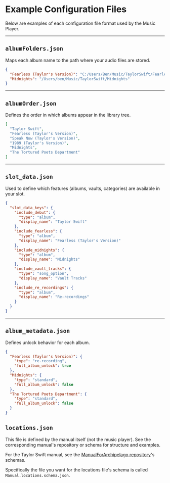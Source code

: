 # Example Configuration Files

Below are examples of each configuration file format used by the Music Player.

---

## `albumFolders.json`

Maps each album name to the path where your audio files are stored.

```json
{
  "Fearless (Taylor's Version)": "C:/Users/Ben/Music/TaylorSwift/FearlessTV",
  "Midnights": "/Users/ben/Music/TaylorSwift/Midnights"
}
```

---

## `albumOrder.json`

Defines the order in which albums appear in the library tree.

```json
[
  "Taylor Swift",
  "Fearless (Taylor's Version)",
  "Speak Now (Taylor's Version)",
  "1989 (Taylor's Version)",
  "Midnights",
  "The Tortured Poets Department"
]
```

---

## `slot_data.json`

Used to define which features (albums, vaults, categories) are available in your slot.

```json
{
  "slot_data_keys": {
    "include_debut": {
      "type": "album",
      "display_name": "Taylor Swift"
    },
    "include_fearless": {
      "type": "album",
      "display_name": "Fearless (Taylor's Version)"
    },
    "include_midnights": {
      "type": "album",
      "display_name": "Midnights"
    },
    "include_vault_tracks": {
      "type": "song_option",
      "display_name": "Vault Tracks"
    },
    "include_re_recordings": {
      "type": "album",
      "display_name": "Re-recordings"
    }
  }
}
```

---

## `album_metadata.json`

Defines unlock behavior for each album.

```json
{
  "Fearless (Taylor's Version)": {
    "type": "re-recording",
    "full_album_unlock": true
  },
  "Midnights": {
    "type": "standard",
    "full_album_unlock": false
  },
  "The Tortured Poets Department": {
    "type": "standard",
    "full_album_unlock": false
  }
}
```

## `locations.json`

This file is defined by the manual itself (not the music player).
See the corresponding manual's repository or schema for structure and examples.

For the Taylor Swift manual, see the [ManualForArchipelago repository](https://github.com/ManualForArchipelago/Manual/tree/main/schemas)'s schemas.

Specifically the file you want for the locations file's schema is called `Manual.locations.schema.json`.

